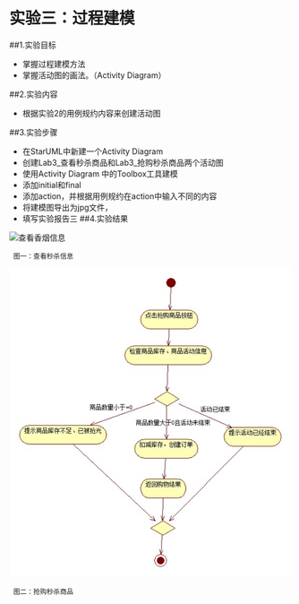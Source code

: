# 实验三：过程建模

##1.实验目标
 - 掌握过程建模方法
 - 掌握活动图的画法。（Activity Diagram）

##2.实验内容
- 根据实验2的用例规约内容来创建活动图

##3.实验步骤
 - 在StarUML中新建一个Activity Diagram
 - 创建Lab3_查看秒杀商品和Lab3_抢购秒杀商品两个活动图
 - 使用Activity Diagram 中的Toolbox工具建模
 - 添加initial和final
 - 添加action，并根据用例规约在action中输入不同的内容
 - 将建模图导出为jpg文件，
 - 填写实验报告三
##4.实验结果

![查看香烟信息](./Lab3_查看秒杀信息.jpg)

 	 图一：查看秒杀信息

![删除香烟信息](./Lab3_抢购秒杀商品.jpg)  

 	 图二：抢购秒杀商品
